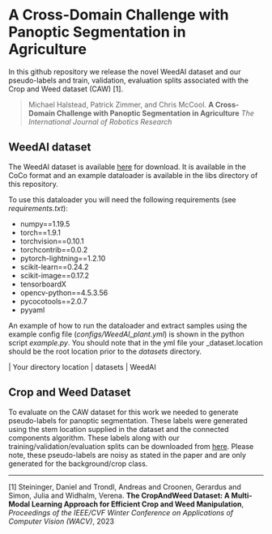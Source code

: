 # A Cross-Domain Challenge with Panoptic Segmentation in Agriculture

In this github repository we release the novel WeedAI dataset and our pseudo-labels and train, validation, evaluation splits associated with the Crop and Weed dataset (CAW) [1].

> Michael Halstead, Patrick Zimmer, and Chris McCool.
> **A Cross-Domain Challenge with Panoptic Segmentation in Agriculture**
> _The International Journal of Robotics Research_


## WeedAI dataset

The WeedAI dataset is available [here](https://uni-bonn.sciebo.de/s/vJBrCahb4lvDSXQ) for download. It is available in the CoCo format and an example dataloader is available in the libs directory of this repository.


To use this dataloader you will need the following requirements (see _requirements.txt_):
- numpy==1.19.5
- torch==1.9.1
- torchvision==0.10.1
- torchcontrib==0.0.2
- pytorch-lightning==1.2.10
- scikit-learn==0.24.2
- scikit-image==0.17.2
- tensorboardX
- opencv-python==4.5.3.56
- pycocotools==2.0.7
- pyyaml

An example of how to run the dataloader and extract samples using the example config file (_configs/WeedAI_plant.yml_) is shown in the python script _example.py_. You should note that in the yml file your _dataset.location should be the root location prior to the _datasets_ directory.

| Your directory location | datasets | WeedAI

## Crop and Weed Dataset

To evaluate on the CAW dataset for this work we needed to generate pseudo-labels for panoptic segmentation. These labels were generated using the stem location supplied in the dataset and the connected components algorithm. These labels along with our training/validation/evaluation splits can be downloaded from [here](https://uni-bonn.sciebo.de/s/fIJHA74SMpVYgNX). Please note, these pseudo-labels are noisy as stated in the paper and are only generated for the background/crop class.

***
[1] Steininger, Daniel and Trondl, Andreas and Croonen, Gerardus and Simon, Julia and Widhalm, Verena. **The CropAndWeed Dataset: A Multi-Modal Learning Approach for Efficient Crop and Weed Manipulation**, _Proceedings of the IEEE/CVF Winter Conference on Applications of Computer Vision (WACV)_, 2023
